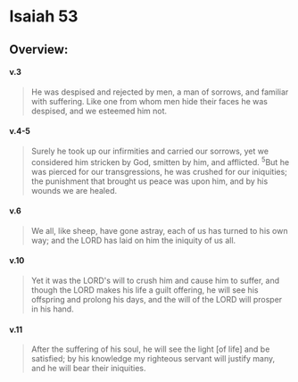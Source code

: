 # Isaiah 53

## Overview:


#### v.3
>He was despised and rejected by men, a man of sorrows, and familiar with suffering. Like one from whom men hide their faces he was despised, and we esteemed him not.

#### v.4-5
>Surely he took up our infirmities and carried our sorrows, yet we considered him stricken by God, smitten by him, and afflicted. <sup>5</sup>But he was pierced for our transgressions, he was crushed for our iniquities; the punishment that brought us peace was upon him, and by his wounds we are healed.

#### v.6
>We all, like sheep, have gone astray, each of us has turned to his own way; and the LORD has laid on him the iniquity of us all.

#### v.10
>Yet it was the LORD's will to crush him and cause him to suffer, and though the LORD makes his life a guilt offering, he will see his offspring and prolong his days, and the will of the LORD will prosper in his hand.

#### v.11
>After the suffering of his soul, he will see the light \[of life\] and be satisfied; by his knowledge my righteous servant will justify many, and he will bear their iniquities.



